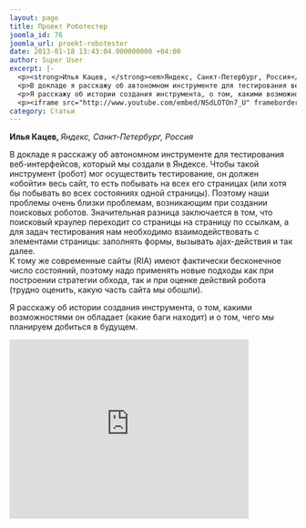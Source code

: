 ```yaml
---
layout: page
title: Проект Роботестер
joomla_id: 76
joomla_url: proekt-robotester
date: 2013-01-18 13:43:04.000000000 +04:00
author: Super User
excerpt: |-
  <p><strong>Илья Кацев, </strong><em>Яндекс, Санкт-Петербург, Россия</em></p>
  <p>В докладе я расскажу об автономном инструменте для тестирования веб-интерфейсов, который мы создали в Яндексе. Чтобы такой инструмент (робот) мог осуществить тестирование, он должен «обойти» весь сайт, то есть побывать на всех его страницах (или хотя бы побывать во всех состояниях одной страницы). Поэтому наши проблемы очень близки проблемам, возникающим при создании поисковых роботов. Значительная разница заключается в том, что поисковый краулер переходит со страницы на страницу по ссылкам, а для задач тестирования нам необходимо взаимодействовать с элементами страницы: заполнять формы, вызывать ajax-действия и так далее.<br />К тому же современные сайты (RIA) имеют фактически бесконечное число состояний, поэтому надо применять новые подходы как при построении стратегии обхода, так и при оценке действий робота (трудно оценить, какую часть сайта мы обошли).</p>
  <p>Я расскажу об истории создания инструмента, о том, какими возможностями он обладает (какие баги находит) и о том, чего мы планируем добиться в будущем.</p>
  <p><iframe src="http://www.youtube.com/embed/NSdLOTOn7_U" frameborder="0" width="420" height="315"></iframe></p>
category: Статьи
---
```

<p><strong>Илья Кацев, </strong><em>Яндекс, Санкт-Петербург, Россия</em></p>
<p>В докладе я расскажу об автономном инструменте для тестирования веб-интерфейсов, который мы создали в Яндексе. Чтобы такой инструмент (робот) мог осуществить тестирование, он должен «обойти» весь сайт, то есть побывать на всех его страницах (или хотя бы побывать во всех состояниях одной страницы). Поэтому наши проблемы очень близки проблемам, возникающим при создании поисковых роботов. Значительная разница заключается в том, что поисковый краулер переходит со страницы на страницу по ссылкам, а для задач тестирования нам необходимо взаимодействовать с элементами страницы: заполнять формы, вызывать ajax-действия и так далее.<br />К тому же современные сайты (RIA) имеют фактически бесконечное число состояний, поэтому надо применять новые подходы как при построении стратегии обхода, так и при оценке действий робота (трудно оценить, какую часть сайта мы обошли).</p>
<p>Я расскажу об истории создания инструмента, о том, какими возможностями он обладает (какие баги находит) и о том, чего мы планируем добиться в будущем.</p>
<p><iframe src="http://www.youtube.com/embed/NSdLOTOn7_U" frameborder="0" width="420" height="315"></iframe></p>
